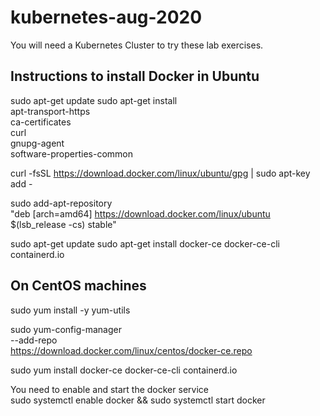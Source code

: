# kubernetes-aug-2020

You will need a Kubernetes Cluster to try these lab exercises.

## Instructions to install Docker in Ubuntu

sudo apt-get update
sudo apt-get install \
    apt-transport-https \
    ca-certificates \
    curl \
    gnupg-agent \
    software-properties-common
    
curl -fsSL https://download.docker.com/linux/ubuntu/gpg | sudo apt-key add -

sudo add-apt-repository \
   "deb [arch=amd64] https://download.docker.com/linux/ubuntu \
   $(lsb_release -cs)  stable"
   
sudo apt-get update
sudo apt-get install docker-ce docker-ce-cli containerd.io


## On CentOS machines

sudo yum install -y yum-utils

sudo yum-config-manager \
    --add-repo \
    https://download.docker.com/linux/centos/docker-ce.repo
    
sudo yum install docker-ce docker-ce-cli containerd.io

You need to enable and start the docker service<br>
sudo systemctl enable docker && sudo systemctl start docker



